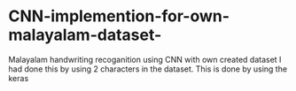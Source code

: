 # CNN-implemention-for-own-malayalam-dataset-
Malayalam handwriting recoganition using CNN  with own created dataset 
I had done this by using 2 characters in the dataset. This is done by using the keras 

